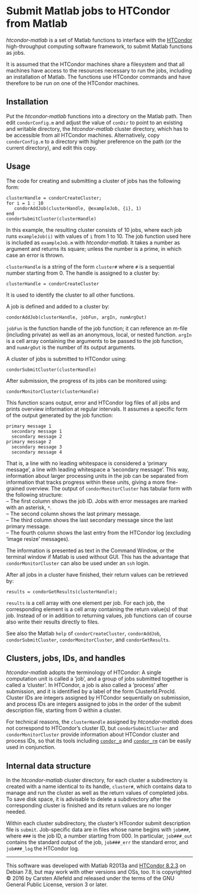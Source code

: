 # Submit Matlab jobs to HTCondor from Matlab

*htcondor-matlab* is a set of Matlab functions to interface with the
[HTCondor](http://research.cs.wisc.edu/htcondor/) high-throughput computing
software framework, to submit Matlab functions as jobs.

It is assumed that the HTCondor machines share a filesystem and that all
machines have access to the resources necessary to run the jobs, including an
installation of Matlab. The functions use HTCondor commands and have therefore
to be run on one of the HTCondor machines.

## Installation

Put the *htcondor-matlab* functions into a directory on the Matlab path. Then
edit `condorConfig.m` and adjust the value of `conDir` to point to an existing
and writable directory, the *htcondor-matlab* cluster directory, which has to
be accessible from all HTCondor machines. Alternatively, copy `condorConfig.m`
to a directory with higher preference on the path (or the current directory),
and edit this copy.

## Usage

The code for creating and submitting a cluster of jobs has the following form:

    clusterHandle = condorCreateCluster;
    for i = 1 : 10
       condorAddJob(clusterHandle, @exampleJob, {i}, 1)
    end
    condorSubmitCluster(clusterHandle)

In this example, the resulting cluster consists of 10 jobs, where each job
runs `exampleJob(i)` with values of `i` from 1 to 10. The job function used
here is included as `exampleJob.m` with *htcondor-matlab*. It takes a
number as argument and returns its square; unless the number is a prime, in
which case an error is thrown.

`clusterHandle` is a string of the form `cluster#` where `#` is a sequential
number starting from 0. The handle is assigned to a cluster by:

    clusterHandle = condorCreateCluster

It is used to identify the cluster to all other functions.

A job is defined and added to a cluster by:

    condorAddJob(clusterHandle, jobFun, argIn, numArgOut)

`jobFun` is the function handle of the job function; it can reference an
m-file (including private) as well as an anonymous, local, or nested function.
`argIn` is a cell array containing the arguments to be passed to the job
function, and `numArgOut` is the number of its output arguments.

A cluster of jobs is submitted to HTCondor using:

    condorSubmitCluster(clusterHandle)

After submission, the progress of its jobs can be monitored using:

    condorMonitorCluster(clusterHandle)

This function scans output, error and HTCondor log files of all jobs and
prints overview information at regular intervals. It assumes a specific form
of the output generated by the job function:

    primary message 1
      secondary message 1
      secondary message 2
    primary message 2
      secondary message 3
      secondary message 4

That is, a line with no leading whitespace is considered a ‘primary message’,
a line with leading whitespace a ‘secondary message’. This way, information
about larger processing units in the job can be separated from information
that tracks progress within these units, giving a more fine-grained overview.
The output of `condorMonitorCluster` has tabular form with the following
structure:  
– The first column shows the job ID. Jobs with error messages are marked with
an asterisk, `*`.  
– The second column shows the last primary message.  
– The third column shows the last secondary message since the last primary
message.  
– The fourth column shows the last entry from the HTCondor log (excluding ‘image resize’ messages).

The information is presented as text in the Command Window, or the terminal
window if Matlab is used without GUI. This has the advantage that
`condorMonitorCluster` can also be used under an `ssh` login.

After all jobs in a cluster have finished, their return values can be
retrieved by:

    results = condorGetResults(clusterHandle);

`results` is a cell array with one element per job. For each job, the
corresponding element is a cell array containing the return value(s) of that
job. Instead of or in addition to returning values, job functions can of
course also write their results directly to files.

See also the Matlab `help` of `condorCreateCluster`, `condorAddJob`,
`condorSubmitCluster`, `condorMonitorCluster`, and `condorGetResults`.

## Clusters, jobs, IDs, and handles

*htcondor-matlab* adopts the terminology of HTCondor: A single computation
unit is called a ‘job’, and a group of jobs submitted together is called a
‘cluster’. In HTCondor, a job is also called a ‘process’ after submission, and
it is identified by a label of the form ClusterId.ProcId. Cluster IDs are
integers assigned by HTCondor sequentially on submission, and process IDs are
integers assigned to jobs in the order of the submit description file,
starting from 0 within a cluster.

For technical reasons, the `clusterHandle` assigned by *htcondor-matlab* does
not correspond to HTCondor’s cluster ID, but `condorSubmitCluster` and
`condorMonitorCluster` provide information about HTCondor cluster and process
IDs, so that its tools including
[`condor_q`](http://research.cs.wisc.edu/htcondor/manual/v8.2.3/condor_q.html)
and
[`condor_rm`](http://research.cs.wisc.edu/htcondor/manual/v8.2.3/condor_rm.html)
can be easily used in conjunction.

## Internal data structure

In the *htcondor-matlab* cluster directory, for each cluster a subdirectory is
created with a name identical to its handle, `cluster#`, which contains data
to manage and run the cluster as well as the return values of completed jobs.
To save disk space, it is advisable to delete a subdirectory after the
corresponding cluster is finished and its return values are no longer needed.

Within each cluster subdirectory, the cluster’s HTcondor submit description
file is `submit`. Job-specific data are in files whose name begins with
`job###`, where `###` is the job ID, a number starting from 000. In
particular, `job###_out` contains the standard output of the job, `job###_err`
the standard error, and `job###_log` the HTCondor log.

------------------------------------------------------------------------------

This software was developed with Matlab R2013a and [HTCondor
8.2.3](http://research.cs.wisc.edu/htcondor/manual/v8.2.3/index.html) on
Debian 7.8, but may work with other versions and OSs, too. It is copyrighted
© 2016 by Carsten Allefeld and released under the terms of the GNU General
Public License, version 3 or later.
